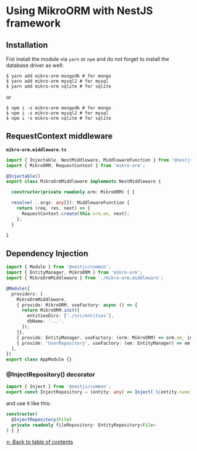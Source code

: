 # Using MikroORM with NestJS framework

## Installation

Fist install the module via `yarn` or `npm` and do not forget to install the database driver as well:

```
$ yarn add mikro-orm mongodb # for mongo
$ yarn add mikro-orm mysql2 # for mysql
$ yarn add mikro-orm sqlite # for sqlite
```

or

```
$ npm i -s mikro-orm mongodb # for mongo
$ npm i -s mikro-orm mysql2 # for mysql
$ npm i -s mikro-orm sqlite # for sqlite
```

## RequestContext middleware

**`mikro-orm.middleware.ts`**

```typescript
import { Injectable, NestMiddleware, MiddlewareFunction } from '@nestjs/common';
import { MikroORM, RequestContext } from 'mikro-orm';

@Injectable()
export class MikroOrmMiddleware implements NestMiddleware {

  constructor(private readonly orm: MikroORM) { }

  resolve(...args: any[]): MiddlewareFunction {
    return (req, res, next) => {
      RequestContext.create(this.orm.em, next);
    };
  }

}
```

## Dependency Injection

```typescript
import { Module } from '@nestjs/common';
import { EntityManager, MikroORM } from 'mikro-orm';
import { MikroOrmMiddleware } from './mikro-orm.middleware';

@Module({
  providers: [
    MikroOrmMiddleware,
    { provide: MikroORM, useFactory: async () => {
      return MikroORM.init({
        entitiesDirs: ['./src/entities'],
        dbName: '...',
      });
    }},
    { provide: EntityManager, useFactory: (orm: MikroORM) => orm.em, inject: [MikroORM] },
    { provide: 'UserRepository', useFactory: (em: EntityManager) => em.getRepository(User), inject: [EntityManager] },
  ],
})
export class AppModule {}
```

### @InjectRepository() decorator

```typescript
import { Inject } from '@nestjs/common';
export const InjectRepository = (entity: any) => Inject(`${entity.name}Repository`);
```

and use it like this:

```typescript
constructor(
  @InjectRepository(File) 
  private readonly fileRepository: EntityRepository<File>
) { }
```

[&larr; Back to table of contents](index.md#table-of-contents)
